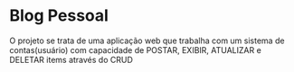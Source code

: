 <h1>Blog Pessoal</h1>

<p>O projeto se trata de uma aplicação web que trabalha com um sistema de contas(usuário) com capacidade de POSTAR, EXIBIR, ATUALIZAR e DELETAR items através do CRUD</p>
